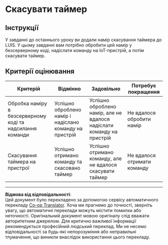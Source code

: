 <!--
CO_OP_TRANSLATOR_METADATA:
{
  "original_hash": "da5d9360fe02fdcc1e91a725016c846d",
  "translation_date": "2025-08-28T16:22:54+00:00",
  "source_file": "6-consumer/lessons/3-spoken-feedback/assignment.md",
  "language_code": "uk"
}
-->
# Скасувати таймер

## Інструкції

У завданні до останнього уроку ви додали намір скасування таймера до LUIS. У цьому завданні вам потрібно обробити цей намір у безсерверному коді, надіслати команду на IoT-пристрій, а потім скасувати таймер.

## Критерії оцінювання

| Критерій | Відмінно | Задовільно | Потребує покращення |
| -------- | -------- | ---------- | ------------------- |
| Обробка наміру в безсерверному коді та надсилання команди | Успішно оброблено намір і надіслано команду на пристрій | Успішно оброблено намір, але не вдалося надіслати команду на пристрій | Не вдалося обробити намір |
| Скасування таймера на пристрої | Успішно отримано команду та скасовано таймер | Успішно отримано команду, але не вдалося скасувати таймер | Не вдалося отримати команду |

---

**Відмова від відповідальності**:  
Цей документ було перекладено за допомогою сервісу автоматичного перекладу [Co-op Translator](https://github.com/Azure/co-op-translator). Хоча ми прагнемо до точності, зверніть увагу, що автоматичні переклади можуть містити помилки або неточності. Оригінальний документ мовою оригіналу слід вважати авторитетним джерелом. Для критично важливої інформації рекомендується професійний людський переклад. Ми не несемо відповідальності за будь-які непорозуміння або неправильні тлумачення, що виникли внаслідок використання цього перекладу.